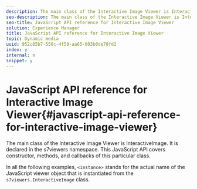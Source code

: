 ```yaml
---
description: The main class of the Interactive Image Viewer is InteractiveImage. It is declared in the s7viewers namespace. This JavaScript API covers constructor, methods, and callbacks of this particular class.
seo-description: The main class of the Interactive Image Viewer is InteractiveImage. It is declared in the s7viewers namespace. This JavaScript API covers constructor, methods, and callbacks of this particular class.
seo-title: JavaScript API reference for Interactive Image Viewer
solution: Experience Manager
title: JavaScript API reference for Interactive Image Viewer
topic: Dynamic media
uuid: 952c85b7-556c-4f58-aa65-003b0de70fd2
index: y
internal: n
snippet: y
---
```


# JavaScript API reference for Interactive Image Viewer{#javascript-api-reference-for-interactive-image-viewer}

The main class of the Interactive Image Viewer is InteractiveImage. It is declared in the s7viewers namespace. This JavaScript API covers constructor, methods, and callbacks of this particular class.

In all the following examples, `<instance>` stands for the actual name of the JavaScript viewer object that is instantiated from the `s7viewers.InteractiveImage` class. 
